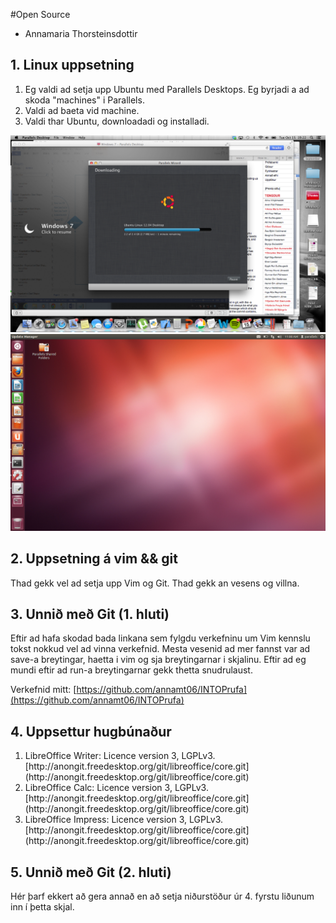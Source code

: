
#Open Source

<ul>
<li>Annamaria Thorsteinsdottir</li>
</ul>

## 1. Linux uppsetning

<ol>
<li>Eg valdi ad setja upp Ubuntu med Parallels Desktops. Eg byrjadi a ad skoda "machines" i Parallels.</li>
<li>Valdi ad baeta vid machine.</li>
<li>Valdi thar Ubuntu, downloadadi og installadi.</li>
</ol>

![Ubuntu ad downloadast](/UbuntuDownloadast.png)
![Ubuntu uppsett](/UbuntuUppsett.png)

## 2. Uppsetning á vim && git

Thad gekk vel ad setja upp Vim og Git. Thad gekk an vesens og villna.

## 3. Unnið með Git (1. hluti)

Eftir ad hafa skodad bada linkana sem fylgdu verkefninu um Vim kennslu tokst nokkud vel ad vinna verkefnid. Mesta vesenid ad mer fannst var ad save-a breytingar, haetta i vim og sja breytingarnar i skjalinu. Eftir ad eg mundi eftir ad run-a breytingarnar gekk thetta snudrulaust.

Verkefnid mitt: 
[https://github.com/annamt06/INTOPrufa](https://github.com/annamt06/INTOPrufa)

## 4. Uppsettur hugbúnaður

<ol>
<li>LibreOffice Writer: Licence version 3, LGPLv3.
	[http://anongit.freedesktop.org/git/libreoffice/core.git](http://anongit.freedesktop.org/git/libreoffice/core.git)</li>
<li>LibreOffice Calc: Licence version 3, LGPLv3.
	[http://anongit.freedesktop.org/git/libreoffice/core.git](http://anongit.freedesktop.org/git/libreoffice/core.git)</li>
<li>LibreOffice Impress: Licence version 3, LGPLv3.
        [http://anongit.freedesktop.org/git/libreoffice/core.git](http://anongit.freedesktop.org/git/libreoffice/core.git)</li>
</ol>

## 5. Unnið með Git (2. hluti)

Hér þarf ekkert að gera annað en að setja niðurstöður úr 4. fyrstu liðunum inn í þetta skjal.
